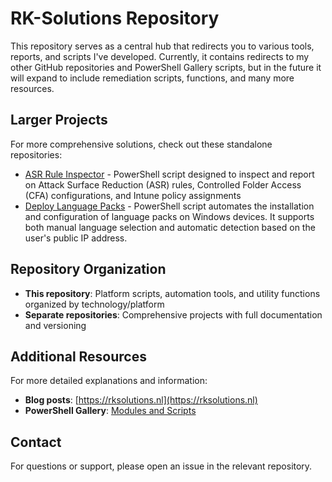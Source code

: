 # RK-Solutions Repository
This repository serves as a central hub that redirects you to various tools, reports, and scripts I've developed. Currently, it contains redirects to my other GitHub repositories and PowerShell Gallery scripts, but in the future it will expand to include remediation scripts, functions, and many more resources.

## Larger Projects
For more comprehensive solutions, check out these standalone repositories:

- [ASR Rule Inspector](https://github.com/royklo/ASR-Rule-Inspector) - PowerShell script designed to inspect and report on Attack Surface Reduction (ASR) rules, Controlled Folder Access (CFA) configurations, and Intune policy assignments
- [Deploy Language Packs](https://github.com/royklo/DeployLanguagePacks) - PowerShell script automates the installation and configuration of language packs on Windows devices. It supports both manual language selection and automatic detection based on the user's public IP address.

## Repository Organization

- **This repository**: Platform scripts, automation tools, and utility functions organized by technology/platform
- **Separate repositories**: Comprehensive projects with full documentation and versioning

## Additional Resources

For more detailed explanations and information:
- **Blog posts**: [https://rksolutions.nl](https://rksolutions.nl)
- **PowerShell Gallery**: [Modules and Scripts](https://www.powershellgallery.com/profiles/Royklo)

## Contact
For questions or support, please open an issue in the relevant repository.